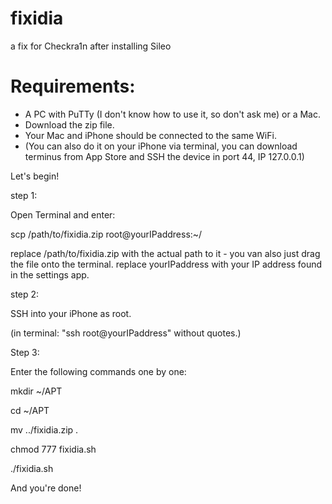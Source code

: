 # fixidia
a fix for Checkra1n after installing Sileo 

# Requirements:
* A PC with PuTTy (I don't know how to use it, so don't ask me) or a Mac.
* Download the zip file.
* Your Mac and iPhone should be connected to the same WiFi.
* (You can also do it on your iPhone via terminal, you can download terminus from App Store and SSH the device in port 44, IP 127.0.0.1)



Let's begin!



step 1:

Open Terminal and enter:

scp /path/to/fixidia.zip root@yourIPaddress:~/


replace /path/to/fixidia.zip with the actual path to it - you van also just drag the file onto the terminal.
replace yourIPaddress with your IP address found in the settings app.


step 2:

SSH into your iPhone as root.

(in terminal: "ssh root@yourIPaddress" without quotes.)


Step 3:

Enter the following commands one by one:

mkdir ~/APT

cd ~/APT

mv ../fixidia.zip .

chmod 777 fixidia.sh

./fixidia.sh




And you're done! 
